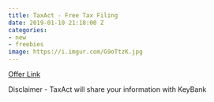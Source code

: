 ```yaml
---
title: TaxAct - Free Tax Filing
date: 2019-01-10 21:18:00 Z
categories:
- new
- freebies
image: https://i.imgur.com/G9oTtzK.jpg
---
```


[Offer Link](https://www.key.com/personal/promo/taxact.jsp)

Disclaimer - TaxAct will share your information with KeyBank